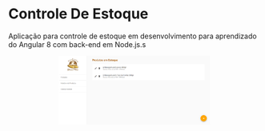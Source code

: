 # Controle De Estoque

Aplicação para controle de estoque em desenvolvimento para aprendizado do Angular 8 com back-end em Node.js.s

<p align="center">
    <img src="readme/screenshot-1.png" width="60%">
</p>